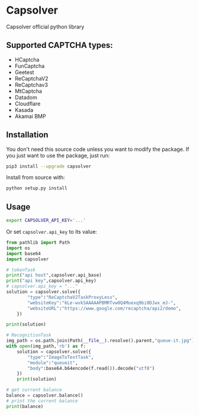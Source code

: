 # Capsolver
Capsolver official python library

## Supported CAPTCHA types:
- HCaptcha
- FunCaptcha
- Geetest
- ReCaptchaV2
- ReCaptchav3
- MtCaptcha
- Datadom
- Cloudflare
- Kasada
- Akamai BMP


## Installation

You don't need this source code unless you want to modify the package. If you just
want to use the package, just run:

```sh
pip3 install --upgrade capsolver
```

Install from source with:

```sh
python setup.py install
```

## Usage

```bash
export CAPSOLVER_API_KEY='...'
```

Or set `capsolver.api_key` to its value:

```python
from pathlib import Path
import os
import base64
import capsolver

# tokenTask
print("api host",capsolver.api_base)
print("api key",capsolver.api_key)
# capsolver.api_key = "..."
solution = capsolver.solve({
        "type":"ReCaptchaV2TaskProxyLess",
        "websiteKey":"6Le-wvkSAAAAAPBMRTvw0Q4Muexq9bi0DJwx_mJ-",
        "websiteURL":"https://www.google.com/recaptcha/api2/demo",
    })

print(solution)

# RecognitionTask
img_path = os.path.join(Path(__file__).resolve().parent,"queue-it.jpg")
with open(img_path,'rb') as f:
    solution = capsolver.solve({
        "type":"ImageToTextTask",
        "module":"queueit",
        "body":base64.b64encode(f.read()).decode("utf8")
    })
    print(solution)

# get current balance
balance = capsolver.balance()
# print the current balance
print(balance)
```



